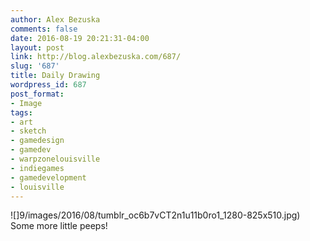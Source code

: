```yaml
---
author: Alex Bezuska
comments: false
date: 2016-08-19 20:21:31-04:00
layout: post
link: http://blog.alexbezuska.com/687/
slug: '687'
title: Daily Drawing
wordpress_id: 687
post_format:
- Image
tags:
- art
- sketch
- gamedesign
- gamedev
- warpzonelouisville
- indiegames
- gamedevelopment
- louisville
---
```

![]9/images/2016/08/tumblr_oc6b7vCT2n1u11b0ro1_1280-825x510.jpg)
Some more little peeps!
